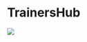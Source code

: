 TrainersHub
===========
<img src="https://travis-ci.org/nfqakademija/trainer-hub.svg?branch=master"/>
